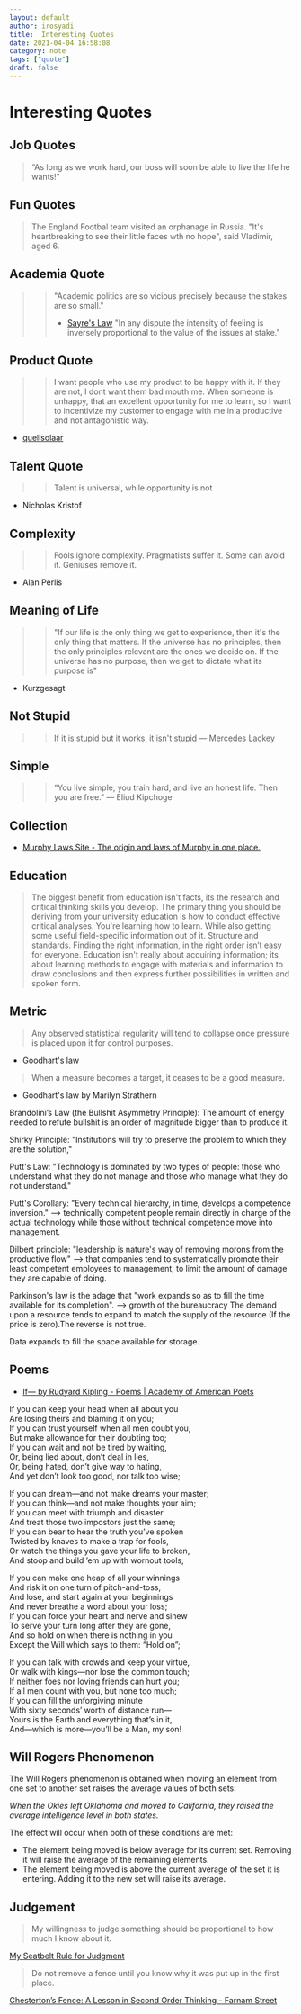 ```yaml
---
layout: default
author: irosyadi
title:  Interesting Quotes
date: 2021-04-04 16:58:08
category: note
tags: ["quote"]
draft: false
---
```


# Interesting Quotes

## Job Quotes
> “As long as we work hard, our boss will soon be able to live the life he wants!”

## Fun Quotes
> The England Footbal team visited an orphanage in Russia. "It's heartbreaking to see their little faces wth no hope", said Vladimir, aged 6.

## Academia Quote

>> "Academic politics are so vicious precisely because the stakes are so small."
>> - [Sayre's Law](https://en.m.wikipedia.org/wiki/Sayre%27s_law)
>> "In any dispute the intensity of feeling is inversely proportional to the value of the issues at stake."

## Product Quote
>> I want people who use my product to be happy with it.
>> If they are not, I dont want them bad mouth me.
>> When someone is unhappy, that an excellent opportunity for me to learn, so I want to incentivize my customer to engage with me in a productive and not antagonistic way.
- [quellsolaar](https://news.ycombinator.com/item?id=24562019)

## Talent Quote
>> Talent is universal, while opportunity is not
- Nicholas Kristof

## Complexity
>> Fools ignore complexity. Pragmatists suffer it. Some can avoid it. Geniuses remove it.
- Alan Perlis

## Meaning of Life
>> "If our life is the only thing we get to experience, then it's the only thing that matters. If the universe has no principles, then the only principles relevant are the ones we decide on. If the universe has no purpose, then we get to dictate what its purpose is"
- Kurzgesagt

## Not Stupid
>> If it is stupid but it works, it isn't stupid
― Mercedes Lackey


## Simple
>>“You live simple, you train hard, and live an honest life. Then you are free.”
― Eliud Kipchoge


## Collection
- [Murphy Laws Site - The origin and laws of Murphy in one place.](http://www.murphys-laws.com/)

## Education
> The biggest benefit from education isn't facts, its the research and critical thinking skills you develop.
> The primary thing you should be deriving from your university education is how to conduct effective critical analyses.
> You're learning how to learn. While also getting some useful field-specific information out of it.
> Structure and standards.  Finding the right information, in the right order isn’t easy for everyone.
> Education isn't really about acquiring information; its about learning methods to engage with materials and information to draw conclusions and then express further possibilities in written and spoken form.

## Metric
> Any observed statistical regularity will tend to collapse once pressure is placed upon it for control purposes.
- Goodhart's law
> When a measure becomes a target, it ceases to be a good measure.
-  Goodhart's law by Marilyn Strathern 

Brandolini’s Law (the Bullshit Asymmetry Principle):
The amount of energy needed to refute bullshit is an order of magnitude bigger than to produce it.

Shirky Principle:
"Institutions will try to preserve the problem to which they are the solution,"

Putt's Law: "Technology is dominated by two types of people:  those who understand what they do not manage and those who manage what they do not understand."

Putt's Corollary: "Every technical hierarchy, in time, develops a competence inversion." --> technically competent people remain directly in charge of the actual technology while those without technical competence move into management.

Dilbert principle: "leadership is nature's way of removing morons from the productive flow" --> that companies tend to systematically promote their least competent employees to management, to limit the amount of damage they are capable of doing.

Parkinson's law is the adage that "work expands so as to fill the time available for its completion". --> growth of the bureaucracy
The demand upon a resource tends to expand to match the supply of the resource (If the price is zero).The reverse is not true.

Data expands to fill the space available for storage.


## Poems
- [If— by Rudyard Kipling - Poems | Academy of American Poets](https://poets.org/poem/if)

If you can keep your head when all about you  
 Are losing theirs and blaming it on you;  
If you can trust yourself when all men doubt you,  
 But make allowance for their doubting too;  
If you can wait and not be tired by waiting,  
 Or, being lied about, don’t deal in lies,  
Or, being hated, don’t give way to hating,  
 And yet don’t look too good, nor talk too wise;

If you can dream—and not make dreams your master;  
 If you can think—and not make thoughts your aim;  
If you can meet with triumph and disaster  
 And treat those two impostors just the same;  
If you can bear to hear the truth you’ve spoken  
 Twisted by knaves to make a trap for fools,  
Or watch the things you gave your life to broken,  
 And stoop and build ’em up with wornout tools;

If you can make one heap of all your winnings  
 And risk it on one turn of pitch-and-toss,  
And lose, and start again at your beginnings  
 And never breathe a word about your loss;  
If you can force your heart and nerve and sinew  
 To serve your turn long after they are gone,  
And so hold on when there is nothing in you  
 Except the Will which says to them: “Hold on”;

If you can talk with crowds and keep your virtue,  
 Or walk with kings—nor lose the common touch;  
If neither foes nor loving friends can hurt you;  
 If all men count with you, but none too much;  
If you can fill the unforgiving minute  
With sixty seconds’ worth of distance run—  
 Yours is the Earth and everything that’s in it,  
And—which is more—you’ll be a Man, my son!


## Will Rogers Phenomenon

The Will Rogers phenomenon is obtained when moving an element from one set to another set raises the average values of both sets:

_When the Okies left Oklahoma and moved to California, they raised the average intelligence level in both states._

The effect will occur when both of these conditions are met:  

- The element being moved is below average for its current set. Removing it will raise the average of the remaining elements.
- The element being moved is above the current average of the set it is entering. Adding it to the new set will raise its average.

## Judgement
> My willingness to judge something should be proportional to how much I know about it.

[My Seatbelt Rule for Judgment](https://www.dannyguo.com/blog/my-seatbelt-rule-for-judgment/)

> Do not remove a fence until you know why it was put up in the first place.

[Chesterton’s Fence: A Lesson in Second Order Thinking - Farnam Street](https://fs.blog/chestertons-fence/)